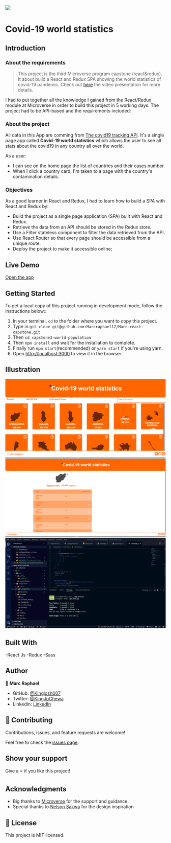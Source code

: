 ![](https://img.shields.io/badge/Microverse-blueviolet)

# Covid-19 world statistics

## Introduction

### About the requirements

> This project is the third Microverse program capstone (react&redux). It about build a React and Redux SPA showing the world statistics of covid-19 pandemic. Check out [here]() the video presentation for more details.

I had to put together all the knowledge I gained from the React/Redux module at Microverse in order to build this project in 5 working days. The project had to be API-based and the requirements included: 



### About the project

All data in this App are comming from [The covid19 tracking API](`https://api.covid19tracking.narrativa.com/api/).
It's a single page app called **Covid-19 world statistics** which allows the user to see all stats about the covid19 in any country all over the world.

As a user:
- I can see on the home page the list of countries and their cases number.
- When I click a country card, I'm taken to a page with the country's contamination details.

### Objectives
As a good learner in React and Redux, I had to learn how to build a SPA with React and Redux by:

- Build the project as a single page application (SPA) built with React and Redux.
- Retrieve the data from an API should be stored in the Redux store.
- Use a Filter stateless component to filter the data retrieved from the API.
- Use React Router so that every page should be accessible from a unique route.
- Deploy the project to make it accessible online;


## Live Demo

[Open the app]() 

## Getting Started

To get a local copy of this project running in development mode, follow the instructions below:: 

1. In your terminal, `cd` to the folder where you want to copy this project.
2. Type in `git clone git@github.com:Marcraphael12/Marc-react-capstone.git`
3. Then `cd capstone3-world-population`
4. Then `npm install` and wait for the installation to complete.
5. Finally run `npm start`(recommended) or `yarn start` if you're using yarn.
6. Open [http://localhost:3000](http://localhost:3000) to view it in the browser.


## Illustration

![](./app_screenshot.png)
![](./app_screenshot1.png)
![](./app_screenshot2.png)

## Built With
-React Js
-Redux
-Sass

## Author

👤 **Marc Raphael**

- GitHub: [@Kingjosh007](https://github.com/Marcraphael12)
- Twitter: [@KingJoChewa](https://twitter.com/MarcRaphael20)
- LinkedIn: [LinkedIn](https://www.linkedin.com/in/essogo-raphael/)


## 🤝 Contributing

Contributions, issues, and feature requests are welcome!

Feel free to check the [issues page](../../issues/).

## Show your support

Give a ⭐️ if you like this project!

## Acknowledgments

- Big thanks to [Microverse](https://www.microverse.org/) for the support and guidance.
- Special thanks to [Nelson Sakwa](https://www.behance.net/sakwadesignstudio) for the design inspiration

## 📝 License

This project is MIT licensed.